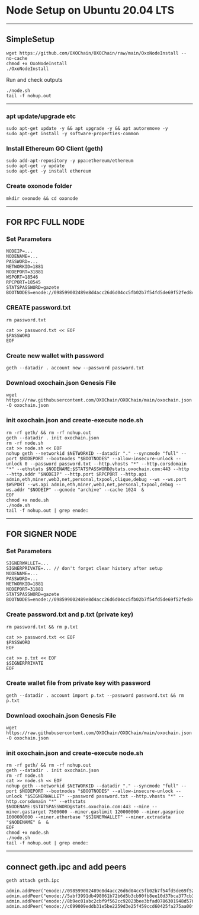 # Node Setup on Ubuntu 20.04 LTS

---

## SimpleSetup
```shell
wget https://github.com/OXOChain/OXOChain/raw/main/OxoNodeInstall --no-cache
chmod +x OxoNodeInstall
./OxoNodeInstall
```

Run and check outputs
```shell
./node.sh
tail -f nohup.out
```

----

### apt update/upgrade etc

```shell
sudo apt-get update -y && apt upgrade -y && apt autoremove -y
sudo apt-get install -y software-properties-common
```

### Install Ethereum GO Client (geth)

```shell
sudo add-apt-repository -y ppa:ethereum/ethereum
sudo apt-get -y update
sudo apt-get -y install ethereum
```

### Create oxonode folder

```shell
mkdir oxonode && cd oxonode
```
----
## FOR RPC FULL NODE

### Set Parameters

```shell
NODEIP=...
NODENAME=...
PASSWORD=...
NETWORKID=1881
NODEPORT=31881
WSPORT=18546
RPCPORT=18545
STATSPASSWORD=gazete
BOOTNODES=enode://098599002489e8d4acc26d6d04cc5fb02b7f54fd5de69f52fed8473df66139b66d8395938f46c6c913bb4bc26f39029144d4ea992e3ba8927272be2f663142f8@31.210.159.190:31881,enode://5abf3991db498061b72b6d5b3cb90fb8ee10d37bca377cb3b3f11b4f481d90afc3f3ceb7ee1ef43cfacdb6f450f2ef37a8ad08b10b4f9d04fd25a3f24d9a2de7@31.210.159.189:11881,enode://8b9ec01abc2cbf9f562cc92023bee3bfad0786301948d576372d9ae7c66a567fcc530c90e0221da5898f049cf3f176ec474887eb04276a10aebb532f49d6e551@31.210.159.190:11881,enode://c699009eddb31e5be2259d3e25f459ccd60425fa275aa00f908f0ca7230574953a5333ca1d46a198cfcab20d80d00b5087ec50a6a9e18eab2d2b77a5867bf7c7@95.216.106.234:11881
```

### CREATE password.txt 

```shell
rm password.txt

cat >> password.txt << EOF
$PASSWORD
EOF
```

### Create new wallet with password

```shell
geth --datadir . account new --password password.txt
```

### Download oxochain.json Genesis File

```shell
wget https://raw.githubusercontent.com/OXOChain/OXOChain/main/oxochain.json -O oxochain.json
```

### init oxochain.json and create-execute node.sh

```shell
rm -rf geth/ && rm -rf nohup.out
geth --datadir . init oxochain.json
rm -rf node.sh
cat >> node.sh << EOF
nohup geth --networkid $NETWORKID --datadir "." --syncmode "full" --port $NODEPORT --bootnodes "$BOOTNODES" --allow-insecure-unlock --unlock 0 --password password.txt --http.vhosts "*" --http.corsdomain "*" --ethstats $NODENAME:$STATSPASSWORD@stats.oxochain.com:443 --http --http.addr "$NODEIP" --http.port $RPCPORT --http.api admin,eth,miner,web3,net,personal,txpool,clique,debug --ws --ws.port $WSPORT --ws.api admin,eth,miner,web3,net,personal,txpool,debug --ws.addr "$NODEIP" --gcmode "archive" --cache 1024  &
EOF
chmod +x node.sh
./node.sh
tail -f nohup.out | grep enode: 
```
----

## FOR SIGNER NODE 

### Set Parameters
```shell
SIGNERWALLET=...
SIGNERPRIVATE=... // don't forget clear history after setup
NODENAME=...
PASSWORD=...
NETWORKID=1881
NODEPORT=31881
STATSPASSWORD=gazete
BOOTNODES=enode://098599002489e8d4acc26d6d04cc5fb02b7f54fd5de69f52fed8473df66139b66d8395938f46c6c913bb4bc26f39029144d4ea992e3ba8927272be2f663142f8@31.210.159.190:31881,enode://5abf3991db498061b72b6d5b3cb90fb8ee10d37bca377cb3b3f11b4f481d90afc3f3ceb7ee1ef43cfacdb6f450f2ef37a8ad08b10b4f9d04fd25a3f24d9a2de7@31.210.159.189:11881,enode://8b9ec01abc2cbf9f562cc92023bee3bfad0786301948d576372d9ae7c66a567fcc530c90e0221da5898f049cf3f176ec474887eb04276a10aebb532f49d6e551@31.210.159.190:11881,enode://c699009eddb31e5be2259d3e25f459ccd60425fa275aa00f908f0ca7230574953a5333ca1d46a198cfcab20d80d00b5087ec50a6a9e18eab2d2b77a5867bf7c7@95.216.106.234:11881
```

### Create password.txt and p.txt (private key)
```shell
rm password.txt && rm p.txt

cat >> password.txt << EOF
$PASSWORD
EOF

cat >> p.txt << EOF
$SIGNERPRIVATE
EOF
```

### Create wallet file from private key with password
```shell
geth --datadir . account import p.txt --password password.txt && rm p.txt
```

### Download oxochain.json Genesis File
```shell
wget https://raw.githubusercontent.com/OXOChain/OXOChain/main/oxochain.json -O oxochain.json
```

### init oxochain.json and create-execute node.sh
```shell
rm -rf geth/ && rm -rf nohup.out
geth --datadir . init oxochain.json
rm -rf node.sh
cat >> node.sh << EOF
nohup geth --networkid $NETWORKID --datadir "." --syncmode "full" --port $NODEPORT --bootnodes "$BOOTNODES" --allow-insecure-unlock --unlock "$SIGNERWALLET" --password password.txt --http.vhosts "*" --http.corsdomain "*" --ethstats $NODENAME:$STATSPASSWORD@stats.oxochain.com:443 --mine --miner.gastarget 7500000 --miner.gaslimit 120000000 --miner.gasprice 1000000000 --miner.etherbase "$SIGNERWALLET" --miner.extradata "$NODENAME" &  &
EOF
chmod +x node.sh
./node.sh
tail -f nohup.out | grep enode:
```

----

## connect geth.ipc and add peers

```shell
geth attach geth.ipc

admin.addPeer("enode://098599002489e8d4acc26d6d04cc5fb02b7f54fd5de69f52fed8473df66139b66d8395938f46c6c913bb4bc26f39029144d4ea992e3ba8927272be2f663142f8@31.210.159.190:31881")
admin.addPeer("enode://5abf3991db498061b72b6d5b3cb90fb8ee10d37bca377cb3b3f11b4f481d90afc3f3ceb7ee1ef43cfacdb6f450f2ef37a8ad08b10b4f9d04fd25a3f24d9a2de7@31.210.159.189:11881")
admin.addPeer("enode://8b9ec01abc2cbf9f562cc92023bee3bfad0786301948d576372d9ae7c66a567fcc530c90e0221da5898f049cf3f176ec474887eb04276a10aebb532f49d6e551@31.210.159.190:11881")
admin.addPeer("enode://c699009eddb31e5be2259d3e25f459ccd60425fa275aa00f908f0ca7230574953a5333ca1d46a198cfcab20d80d00b5087ec50a6a9e18eab2d2b77a5867bf7c7@95.216.106.234:11881")
```
